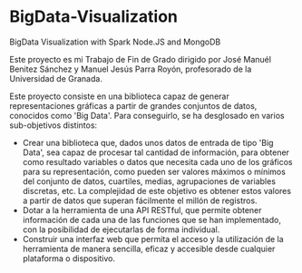 # BigData-Visualization
BigData Visualization with Spark Node.JS and MongoDB

Este proyecto es mi Trabajo de Fin de Grado dirigido por José Manuél Benitez Sánchez y Manuel Jesús Parra Royón, profesorado de la Universidad de Granada.

Este proyecto consiste en una biblioteca capaz de generar representaciones gráficas a partir de grandes conjuntos de datos, conocidos como 'Big Data'. Para conseguirlo, se ha desglosado en varios sub-objetivos distintos:

- Crear una biblioteca que, dados unos datos de entrada de tipo 'Big Data', sea capaz de procesar tal cantidad de información, para obtener como resultado variables o datos que necesita cada uno de los gráficos para su representación, como pueden ser valores máximos o mínimos del conjunto de datos, cuartiles, medias, agrupaciones de variables discretas, etc. La complejidad de este objetivo es obtener estos valores a partir de datos que superan fácilmente el millón de registros.
- Dotar a la herramienta de una API RESTful, que permite obtener información de cada una de las funciones que se han implementado, con la posibilidad de ejecutarlas de forma individual.
- Construir una interfaz web que permita el acceso y la utilización de la herramienta de manera sencilla, eficaz y accesible desde cualquier plataforma o dispositivo.



